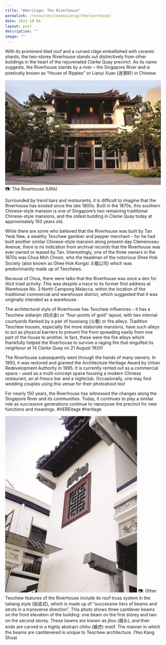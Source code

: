 ```yaml
---
title: "#Heritage: The Riverhouse"
permalink: /resources/connexionsg/theriverhouse/
date: 2022-10-04
layout: post
description: ""
image: ""
---
```


With its prominent tiled roof and a curved ridge embellished with ceramic shards, the two-storey Riverhouse stands out distinctively from other buildings in the heart of the rejuvenated Clarke Quay precinct. As its name suggests, the Riverhouse stands by a river – the Singapore River and is poetically known as “House of Ripples” or Lianyi Xuan (涟漪轩) in Chinese. 

![](/images/connexionsg/2022/1%20River%20House%20(URA).jpg)
📷: The Riverhouse (URA)

Surrounded by trend bars and restaurants, it is difficult to imagine that the Riverhouse has existed since the late 1800s. Built in the 1870s, this southern Chinese-style mansion is one of Singapore’s two remaining traditional Chinese-style mansions, and the oldest building in Clarke Quay today at approximately 150 years old.

While there are some who believed that the Riverhouse was built by Tan Yeok Nee, a wealthy Teochew gambier and pepper merchant – for he had built another similar Chinese-style mansion along present-day Clemenceau Avenue, there is no indication from archival records that the Riverhouse was ever owned or leased by Tan. Interestingly, one of the three owners in the 1870s was Choa Moh Choon, who the headman of the notorious Ghee Hok Society (also known as Ghee Hok Kongsi 义福公司) which was predominantly made up of Teochews.

Because of Choa, there were talks that the Riverhouse was once a den for illicit triad activity. This was despite a trace to its former first address at Warehouse No. 3 North Campong Malacca, within the location of the traditional commercial and warehouse district, which suggested that it was originally intended as a warehouse. 

The architectural style of Riverhouse has Teochew influences – it has a Teochew sidianjin (四点金) or “four-points of gold” layout, with two internal courtyards flanked by a pair of huoxiang (火巷) or fire alleys. Tradition Teochew houses, especially the more elaborate mansions, have such alleys to act as physical barriers to prevent fire from spreading easily from one part of the house to another. In fact, these were the fire alleys which thankfully helped the Riverhouse to survive a raging fire that engulfed its neighbour at 14 Clarke Quay on 21 August 1920!

The Riverhouse subsequently went through the hands of many owners. In 1993, it was restored and granted the Architecture Heritage Award by Urban Redevelopment Authority in 1995. It is currently rented out as a commercial space – used as a multi-concept space housing a modern Chinese restaurant, an al-fresco bar and a nightclub. Occasionally, one may find wedding couples using this venue for their photoshoot too!

For nearly 150 years, the Riverhouse has witnessed the changes along the Singapore River and its communities. Today, it continues to play a similar role as successive generations continue to repurpose the precinct for new functions and meanings. #HEREitage #heritage 

![](/images/connexionsg/2022/2%20(Yeo%20Kang%20Shua).jpg)
📷: Other Teochew features of the Riverhouse include its roof truss system in the tailiang style (抬梁式), which is made up of “successive tiers of beams and struts in a transverse direction”. This photo shows three cantilever beams on the front elevation of the building: one beam on the first storey and two on the second storey. These beams are known as jitou (屐头), and their ends are carved in a highly abstract chihu (螭虎) motif. The manner in which the beams are cantilevered is unique to Teochew architecture. (Yeo Kang Shua)
